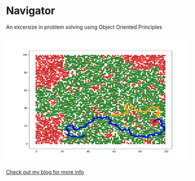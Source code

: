 # Navigator

An excersize in problem solving using Object Oriented Principles

![](./images/navigation_map.png)

[Check out my blog for more info](https://landbelenky.wordpress.com/2019/10/04/a-navigation-app-from-scratch-in-less-than-200-lines-of-code/)


